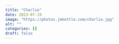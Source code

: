 ```yaml
---
title: "Charlie"
date: 2023-07-19
image: "https://photos.jmkettle.com/charlie.jpg"
alt: ""
categories: []
draft: false
---
```

